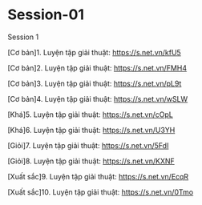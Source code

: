 # Session-01
Session 1

[Cơ bản]1. Luyện tập giải thuật: https://s.net.vn/kfU5

[Cơ bản]2. Luyện tập giải thuật: https://s.net.vn/FMH4

[Cơ bản]3. Luyện tập giải thuật: https://s.net.vn/pL9t

[Cơ bản]4. Luyện tập giải thuật: https://s.net.vn/wSLW

[Khá]5. Luyện tập giải thuật: https://s.net.vn/cOpL

[Khá]6. Luyện tập giải thuật: https://s.net.vn/U3YH

[Giỏi]7. Luyện tập giải thuật: https://s.net.vn/5FdI

[Giỏi]8. Luyện tập giải thuật: https://s.net.vn/KXNF

[Xuất sắc]9. Luyện tập giải thuật: https://s.net.vn/EcqR

[Xuất sắc]10. Luyện tập giải thuật: https://s.net.vn/0Tmo
